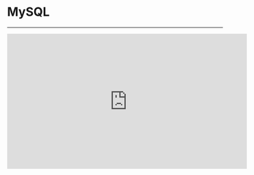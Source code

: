 # MySQL
***
<iframe width="560" height="315" src="https://www.youtube.com/embed/Ofktsne-utM?si=z3D4SCv8d3gU_g8p" title="YouTube video player" frameborder="0" allow="accelerometer; autoplay; clipboard-write; encrypted-media; gyroscope; picture-in-picture; web-share" referrerpolicy="strict-origin-when-cross-origin" allowfullscreen></iframe>
